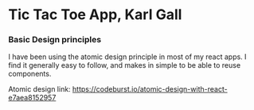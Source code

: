 # Tic Tac Toe App, Karl Gall

### Basic Design principles

   I have been using the atomic design principle in most of my react apps. I find it generally easy to follow, and makes in simple to be able to reuse components.

   Atomic design link: https://codeburst.io/atomic-design-with-react-e7aea8152957


